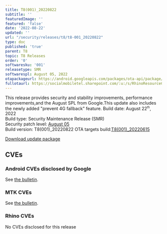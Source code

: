 ```yaml
---
title: T8(001)_20220822
subtitle: ''
featuredImage: ''
featured: 'false'
date: '2022-08-22'
updated: ''
url: "/security/releases/t8/t8-001_20220822"
type: doc
published: 'true'
parent: T8
topic: T8 Releases
order: '0'
softwaresku: '001'
releasetype: SMR
softwarespl: August 05, 2022
otapackageurl: https://android.googleapis.com/packages/ota-api/package/dc5f77d24a7e763e13c4a58e41176b2eeaccae29.zip
fullotaurl: https://socialmobiletel.sharepoint.com/:u:/s/RhinoResourceCentre/EVzBmNwJv-1PqKCzCkAp2q4BG_GPpIRsjD4snWRjeuTTag?e=QWSATa
---
```


This release provides security and stability improvements, performance improvements,and the August SPL from Google.This update also includes the newly added "prevent 4G fallback" feature.
Build date: August 22<sup><small>th</small></sup>, 2022  
Build type: Security Maintenance Release (SMR)  
Security patch level: [August 05](https://source.android.com/security/bulletin/2022-08-01)  
Build version: T8(001)_20220822 
OTA targets build:[T8(001)_20220615](/security/releases/t8/t8-001_20220615)

<i class="far fa-cloud-download-alt"></i> [Download update package](https://android.googleapis.com/packages/ota-api/package/dc5f77d24a7e763e13c4a58e41176b2eeaccae29.zip)

## CVEs
### Android CVEs disclosed by Google

See [the bulletin](https://source.android.com/security/bulletin/2022-08-01).

### MTK CVEs

See [the bulletin](https://source.android.com/docs/security/bulletin/2022-08-01#mediatek-components).

### Rhino CVEs
No CVEs disclosed for this release
